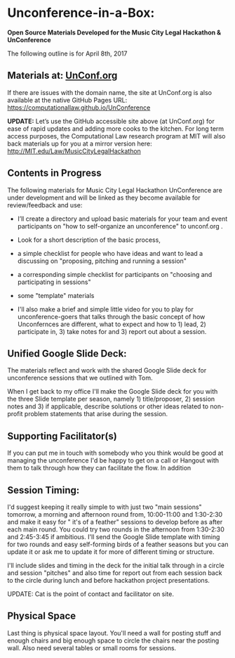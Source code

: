 # Unconference-in-a-Box: 
**Open Source Materials Developed for the Music City Legal Hackathon & UnConference**

The following outline is for April 8th, 2017

## Materials at: [UnConf.org](http://UnConf.org)

If there are issues with the domain name, the site at UnConf.org is also available at the native GitHub Pages URL: https://computationallaw.github.io/UnConference  

**UPDATE:** Let’s use the GitHub accessible site above (at UnConf.org) for ease of rapid updates and adding more cooks to the kitchen.  For long term access purposes, the Computational Law research program at MIT will also back materials up for you at a mirror version here: http://MIT.edu/Law/MusicCityLegalHackathon  

## Contents in Progress 

The following materials for Music City Legal Hackathon UnConference are under development and will be linked as they become available for review/feedback and use:


* I’ll create a directory and upload basic materials for your team and event participants on "how to self-organize an unconference" to unconf.org .  

* Look for a short description of the basic process, 
* a simple checklist for people who have ideas and want to lead a discussing on "proposing, pitching and running a session" 
* a corresponding simple checklist for participants on "choosing and participating in sessions"  
* some "template" materials
* I'll also make a brief and simple little video for you to play for unconference-goers that talks through the basic concept of how Unconfernces are different, what to expect and how to 1) lead, 2) participate in, 3) take notes for and 3) report out about a session. 

## Unified Google Slide Deck: 

The materials reflect and work with the shared Google Slide deck for unconference sessions that we outlined with Tom. 

When I get back to my office I'll make the Google Slide deck for you with the three Slide template per season, namely 1) title/proposer, 2) session notes and 3) if applicable, describe solutions or other ideas related to non-profit problem statements that arise during the session. 

   
## Supporting Facilitator(s) 

If you can put me in touch with somebody who you think would be good at managing the unconference I'd be happy to get on a call or Hangout with them to talk through how they can facilitate the flow.  In addition 

##  Session Timing: 

I'd suggest keeping it really simple to with just two "main sessions" tomorrow, a morning and afternoon round from, 10:00-11:00 and 1:30-2:30 and make it easy for " it's of a feather" sessions to develop before as after each main round. You could try two rounds in the afternoon from 1:30-2:30 and 2:45-3:45 if ambitious. I'll send the Google Slide template with timing for two rounds and easy self-forming birds of a feather seasons but you can update it or ask me to update it for more of different timing or structure.  

I'll include slides and timing in the deck for the initial talk through in a circle and session "pitches" and also time for report out from each session back to the circle during lunch and before hackathon project presentations.  

UPDATE: Cat is the point of contact and facilitator on site.

## Physical Space 

Last thing is physical space layout. You'll need a wall for posting stuff and enough chairs and big enough space to circle the chairs near the posting wall.  Also need several tables or small rooms for sessions.  
